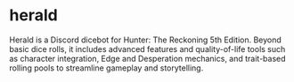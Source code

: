 # herald
Herald is a Discord dicebot for Hunter: The Reckoning 5th Edition. Beyond basic dice rolls, it includes advanced features and quality-of-life tools such as character integration, Edge and Desperation mechanics, and trait-based rolling pools to streamline gameplay and storytelling.
